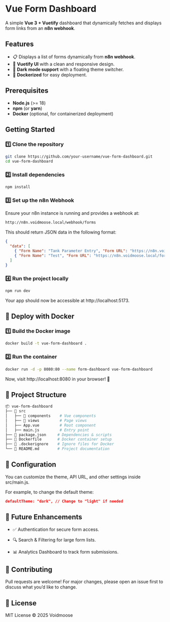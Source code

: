 # Vue Form Dashboard

A simple **Vue 3 + Vuetify** dashboard that dynamically fetches and displays form links from an **n8n webhook**.

## Features

- 📋 Displays a list of forms dynamically from **n8n webhook**.
- 🎨 **Vuetify UI** with a clean and responsive design.
- 🌙 **Dark mode support** with a floating theme switcher.
- 🐳 **Dockerized** for easy deployment.

## Prerequisites

- **Node.js** (>= 18)
- **npm** (or **yarn**)
- **Docker** (optional, for containerized deployment)

## Getting Started

### 1️⃣ Clone the repository

```sh
git clone https://github.com/your-username/vue-form-dashboard.git
cd vue-form-dashboard
```

### 2️⃣ Install dependencies

```sh
npm install
```

### 3️⃣ Set up the n8n Webhook

Ensure your n8n instance is running and provides a webhook at:

```sh
http://n8n.voidmoose.local/webhook/forms
```

This should return JSON data in the following format:

```json
{
  "data": [
    { "Form Name": "Tank Parameter Entry", "Form URL": "https://n8n.voidmoose.local/form/tank-param-entry" },
    { "Form Name": "Test", "Form URL": "https://n8n.voidmoose.local/form/test" }
  ]
}
```

### 4️⃣ Run the project locally

```sh
npm run dev
```

Your app should now be accessible at http://localhost:5173.

## 🐳 Deploy with Docker

### 1️⃣ Build the Docker image

```sh
docker build -t vue-form-dashboard .
```

### 2️⃣ Run the container

```sh
docker run -d -p 8080:80 --name form-dashboard vue-form-dashboard
```

Now, visit http://localhost:8080 in your browser! 🚀

## 📂 Project Structure

```sh
📦 vue-form-dashboard
├── 📂 src
│   ├── 📂 components    # Vue components
│   ├── 📂 views         # Page views
│   ├── App.vue         # Root component
│   ├── main.js         # Entry point
├── 📜 package.json     # Dependencies & scripts
├── 📜 Dockerfile       # Docker container setup
├── 📜 .dockerignore    # Ignore files for Docker
└── 📜 README.md        # Project documentation
```

## 🔧 Configuration

You can customize the theme, API URL, and other settings inside src/main.js.

For example, to change the default theme:

```json
defaultTheme: "dark", // Change to "light" if needed
```

## 🚀 Future Enhancements

- ✅ Authentication for secure form access.

- 🔍 Search & Filtering for large form lists.

- 📊 Analytics Dashboard to track form submissions.

## 🤝 Contributing

Pull requests are welcome! For major changes, please open an issue first to discuss what you’d like to change.

## 📜 License

MIT License © 2025 Voidmoose